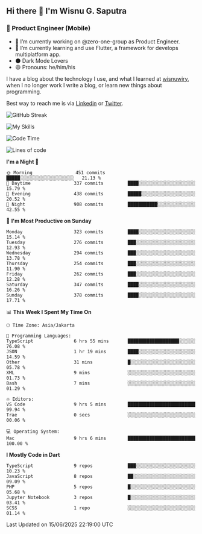 ## Hi there 👋 I'm Wisnu G. Saputra

### :mobile_phone_off: Product Engineer (Mobile)

- 🔭 I’m currently working on @zero-one-group as Product Engineer.
- 🌱 I’m currently learning and use Flutter, a framework for develops multiplatform app.
- 🌑 Dark Mode Lovers
- 😄 Pronouns: he/him/his

I have a blog about the technology I use, and what I learned at [wisnuwiry](https://wisnuwiry.space/), when I no longer work I write a blog, or learn new things about programming.

Best way to reach me is via [Linkedin](https://www.linkedin.com/in/wisnu-saputra/) or [Twitter](https://twitter.com/wisnuwiry).

![GitHub Streak](https://streak-stats.demolab.com?user=wisnuwiry&theme=dark&hide_border=true)

![My Skills](https://skillicons.dev/icons?i=dart,flutter,kotlin,swift,go,js,css,neovim,git,linux&perline=5)

<!--START_SECTION:waka-->
![Code Time](http://img.shields.io/badge/Code%20Time-1%2C935%20hrs%2046%20mins-blue)

![Lines of code](https://img.shields.io/badge/From%20Hello%20World%20I%27ve%20Written-2.6%20million%20lines%20of%20code-blue)

**I'm a Night 🦉** 

```text
🌞 Morning                451 commits         █████░░░░░░░░░░░░░░░░░░░░   21.13 % 
🌆 Daytime                337 commits         ████░░░░░░░░░░░░░░░░░░░░░   15.79 % 
🌃 Evening                438 commits         █████░░░░░░░░░░░░░░░░░░░░   20.52 % 
🌙 Night                  908 commits         ███████████░░░░░░░░░░░░░░   42.55 % 
```
📅 **I'm Most Productive on Sunday** 

```text
Monday                   323 commits         ████░░░░░░░░░░░░░░░░░░░░░   15.14 % 
Tuesday                  276 commits         ███░░░░░░░░░░░░░░░░░░░░░░   12.93 % 
Wednesday                294 commits         ███░░░░░░░░░░░░░░░░░░░░░░   13.78 % 
Thursday                 254 commits         ███░░░░░░░░░░░░░░░░░░░░░░   11.90 % 
Friday                   262 commits         ███░░░░░░░░░░░░░░░░░░░░░░   12.28 % 
Saturday                 347 commits         ████░░░░░░░░░░░░░░░░░░░░░   16.26 % 
Sunday                   378 commits         ████░░░░░░░░░░░░░░░░░░░░░   17.71 % 
```


📊 **This Week I Spent My Time On** 

```text
🕑︎ Time Zone: Asia/Jakarta

💬 Programming Languages: 
TypeScript               6 hrs 55 mins       ███████████████████░░░░░░   76.08 % 
JSON                     1 hr 19 mins        ████░░░░░░░░░░░░░░░░░░░░░   14.59 % 
Other                    31 mins             █░░░░░░░░░░░░░░░░░░░░░░░░   05.78 % 
XML                      9 mins              ░░░░░░░░░░░░░░░░░░░░░░░░░   01.73 % 
Bash                     7 mins              ░░░░░░░░░░░░░░░░░░░░░░░░░   01.29 % 

🔥 Editors: 
VS Code                  9 hrs 5 mins        █████████████████████████   99.94 % 
Trae                     0 secs              ░░░░░░░░░░░░░░░░░░░░░░░░░   00.06 % 

💻 Operating System: 
Mac                      9 hrs 6 mins        █████████████████████████   100.00 % 
```

**I Mostly Code in Dart** 

```text
TypeScript               9 repos             ███░░░░░░░░░░░░░░░░░░░░░░   10.23 % 
JavaScript               8 repos             ██░░░░░░░░░░░░░░░░░░░░░░░   09.09 % 
PHP                      5 repos             █░░░░░░░░░░░░░░░░░░░░░░░░   05.68 % 
Jupyter Notebook         3 repos             █░░░░░░░░░░░░░░░░░░░░░░░░   03.41 % 
SCSS                     1 repo              ░░░░░░░░░░░░░░░░░░░░░░░░░   01.14 % 
```




 Last Updated on 15/06/2025 22:19:00 UTC
<!--END_SECTION:waka-->
